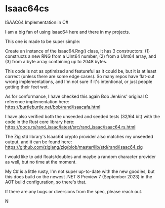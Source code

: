 # Isaac64cs

ISAAC64 Implementation in C#

I am a big fan of using Isaac64 here and there in my projects.

This one is made to be super simple:

Create an instance of the Isaac64.Rng() class, it has 3 constructors: (1) constructs
a new RNG from a UInt64 number, (2) from a UInt64 array, and (3) from a byte array
containing up to 2048 bytes.

This code is not as optimized and featureful as it could be, but it is at least
correct (unless there are some edge cases).  So many repos have flat-out wrong
implementations, and I'm not sure if it's intentional, or just people getting
their feet wet.

As for conformance, I have checked this again Bob Jenkins' original C reference
implementation here: https://burtleburtle.net/bob/rand/isaacafa.html

I have also verified both the unseeded and seeded tests (32/64 bit) with the 
code in the Rust core library here: https://docs.rs/rand_isaac/latest/src/rand_isaac/isaac64.rs.html

The Zig std library's Isaac64 crypto provider also matches my unseeded output,
and it can be found here: https://github.com/ziglang/zig/blob/master/lib/std/rand/Isaac64.zig

I would like to add floats/doubles and maybe a random character provider as well, but
no time at the moment.

My C# is a little rusty, I'm not super up-to-date with the new goodies, but this does
build on the newest .NET 8 Preview 7 (September 2023) in the AOT build configuration,
so there's that.

If there are any bugs or diversions from the spec, please reach out.

N
